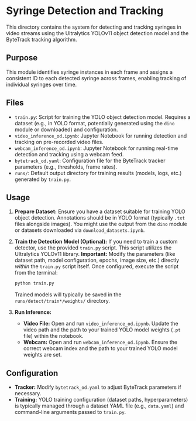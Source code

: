 # Syringe Detection and Tracking

This directory contains the system for detecting and tracking syringes in video streams using the Ultralytics YOLOv11 object detection model and the ByteTrack tracking algorithm.

## Purpose

This module identifies syringe instances in each frame and assigns a consistent ID to each detected syringe across frames, enabling tracking of individual syringes over time.

## Files

-   `train.py`: Script for training the YOLO object detection model. Requires a dataset (e.g., in YOLO format, potentially generated using the `dino` module or downloaded) and configuration.
-   `video_inference_od.ipynb`: Jupyter Notebook for running detection and tracking on pre-recorded video files.
-   `webcam_inference_od.ipynb`: Jupyter Notebook for running real-time detection and tracking using a webcam feed.
-   `bytetrack_od.yaml`: Configuration file for the ByteTrack tracker parameters (e.g., thresholds, frame rates).
-   `runs/`: Default output directory for training results (models, logs, etc.) generated by `train.py`.

## Usage

1.  **Prepare Dataset:**
    Ensure you have a dataset suitable for training YOLO object detection. Annotations should be in YOLO format (typically `.txt` files alongside images). You might use the output from the `dino` module or datasets downloaded via `download_datasets.ipynb`.

2.  **Train the Detection Model (Optional):**
    If you need to train a custom detector, use the provided `train.py` script. This script utilizes the Ultralytics YOLOv11 library.
    **Important:** Modify the parameters (like dataset path, model configuration, epochs, image size, etc.) directly *within* the `train.py` script itself.
    Once configured, execute the script from the terminal:
    ```bash
    python train.py
    ```
    Trained models will typically be saved in the `runs/detect/train*/weights/` directory.

3.  **Run Inference:**
    -   **Video File:** Open and run `video_inference_od.ipynb`. Update the video path and the path to your trained YOLO model weights (`.pt` file) within the notebook.
    -   **Webcam:** Open and run `webcam_inference_od.ipynb`. Ensure the correct webcam index and the path to your trained YOLO model weights are set.

## Configuration

-   **Tracker:** Modify `bytetrack_od.yaml` to adjust ByteTrack parameters if necessary.
-   **Training:** YOLO training configuration (dataset paths, hyperparameters) is typically managed through a dataset YAML file (e.g., `data.yaml`) and command-line arguments passed to `train.py`.

